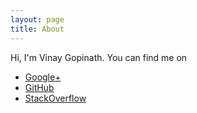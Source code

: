 ```yaml
---
layout: page
title: About
---
```


Hi, I'm Vinay Gopinath. You can find me on

- [Google+](https://google.com/+VinayGopinath)
- [GitHub](https://github.com/vinaygopinath)
- [StackOverflow](http://stackoverflow.com/users/293847/weneigh)
